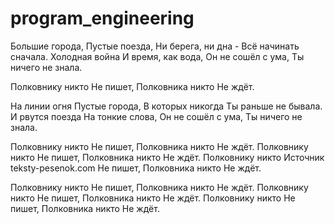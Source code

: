 # program_engineering
Большие города,
Пустые поезда,
Ни берега, ни дна -
Всё начинать сначала.
Холодная война
И время, как вода,
Он не сошёл с ума,
Ты ничего не знала.

Полковнику никто
Не пишет,
Полковника никто
Не ждёт.

На линии огня
Пустые города,
В которых никогда
Ты раньше не бывала.
И рвутся поезда
На тонкие слова,
Он не сошёл с ума,
Ты ничего не знала.

Полковнику никто
Не пишет,
Полковника никто
Не ждёт.
Полковнику никто
Не пишет,
Полковника никто
Не ждёт.
Полковнику никто
Источник teksty-pesenok.com
Не пишет,
Полковника никто
Не ждёт.

Полковнику никто
Не пишет,
Полковника никто
Не ждёт.
Полковнику никто
Не пишет,
Полковника никто
Не ждёт.
Полковнику никто
Не пишет,
Полковника никто
Не ждёт.
